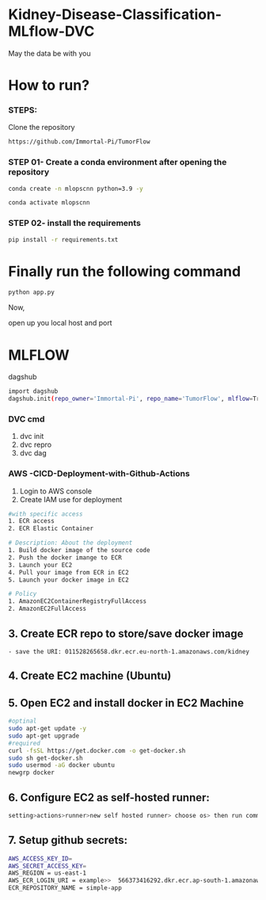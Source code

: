 
# Kidney-Disease-Classification-MLflow-DVC

May the data be with you 

# How to run?

### STEPS:
Clone the repository
```bash
https://github.com/Immortal-Pi/TumorFlow
```

### STEP 01- Create a conda environment after opening the repository
```bash 
conda create -n mlopscnn python=3.9 -y
```
```bash 
conda activate mlopscnn
```

### STEP 02- install the requirements
```bash
pip install -r requirements.txt
```

# Finally run the following command
```bash
python app.py
```

Now,

open up you local host and port

# MLFLOW 

dagshub 

```bash
import dagshub
dagshub.init(repo_owner='Immortal-Pi', repo_name='TumorFlow', mlflow=True)
```

### DVC cmd 

1. dvc init 
2. dvc repro
3. dvc dag 


### AWS -CICD-Deployment-with-Github-Actions

1. Login to AWS console 
2. Create IAM use for deployment 
```bash
#with specific access
1. ECR access
2. ECR Elastic Container 

# Description: About the deployment 
1. Build docker image of the source code 
2. Push the docker imange to ECR
3. Launch your EC2 
4. Pull your image from ECR in EC2 
5. Launch your docker image in EC2 

# Policy 
1. AmazonEC2ContainerRegistryFullAccess
2. AmazonEC2FullAccess
```

## 3. Create ECR repo to store/save docker image 
    - save the URI: 011528265658.dkr.ecr.eu-north-1.amazonaws.com/kidney

## 4. Create EC2 machine (Ubuntu)

## 5. Open EC2 and install docker in EC2 Machine 
```bash
#optinal
sudo apt-get update -y
sudo apt-get upgrade
#required
curl -fsSL https://get.docker.com -o get-docker.sh
sudo sh get-docker.sh
sudo usermod -aG docker ubuntu
newgrp docker
```

## 6. Configure EC2 as self-hosted runner:
```bash
setting>actions>runner>new self hosted runner> choose os> then run command one by one
```

## 7. Setup github secrets:
```bash 
AWS_ACCESS_KEY_ID=
AWS_SECRET_ACCESS_KEY=
AWS_REGION = us-east-1
AWS_ECR_LOGIN_URI = example>>  566373416292.dkr.ecr.ap-south-1.amazonaws.com
ECR_REPOSITORY_NAME = simple-app
```